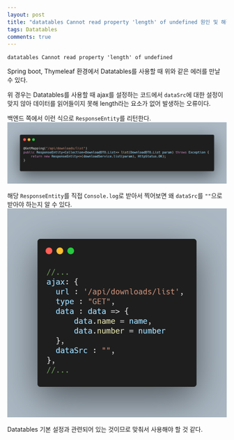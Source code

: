 ```yaml
---
layout: post
title: "datatables Cannot read property 'length' of undefined 원인 및 해결"
tags: Datatables
comments: true
---
```


```
datatables Cannot read property 'length' of undefined
```
Spring boot, Thymeleaf 환경에서 Datatables를 사용할 때 위와 같은 에러를 만날 수 있다.

위 경우는 Datatables를 사용할 때 ajax를 설정하는 코드에서 `dataSrc`에 대한 설정이 맞지 않아 데이터를 읽어들이지 못해
length라는 요소가 없어 발생하는 오류이다.

백엔드 쪽에서 이런 식으로 `ResponseEntity`를 리턴한다.
<img src="/images/datatableslengthundefined2.png">

해당 `ResponseEntity`를 직접 `Console.log`로 받아서 찍어보면 왜 `dataSrc`를 `""`으로 받아야 하는지 알 수 있다.
<img src="/images/datatableslengthundefined1.png">

Datatables 기본 설정과 관련되어 있는 것이므로 맞춰서 사용해야 할 것 같다.